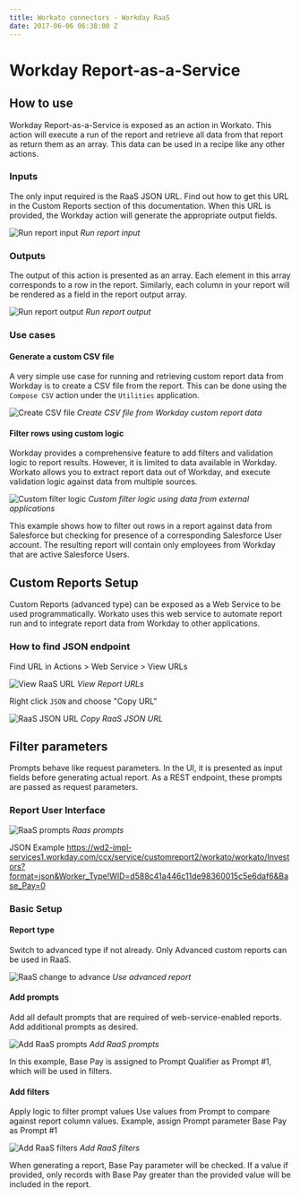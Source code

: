 ```yaml
---
title: Workato connectors - Workday RaaS
date: 2017-06-06 06:38:00 Z
---
```


# Workday Report-as-a-Service

## How to use

Workday Report-as-a-Service is exposed as an action in Workato. This action will execute a run of the report and retrieve all data from that report as return them as an array. This data can be used in a recipe like any other actions.

### Inputs

The only input required is the RaaS JSON URL. Find out how to get this URL in the Custom Reports section of this documentation. When this URL is provided, the Workday action will generate the appropriate output fields.

![Run report input](/assets/images/workday/raas_input.png)
*Run report input*

### Outputs

The output of this action is presented as an array. Each element in this array corresponds to a row in the report. Similarly, each column in your report will be rendered as a field in the report output array.

![Run report output](/assets/images/workday/raas_output.png)
*Run report output*

### Use cases

#### Generate a custom CSV file

A very simple use case for running and retrieving custom report data from Workday is to create a CSV file from the report. This can be done using the `Compose CSV` action under the `Utilities` application.

![Create CSV file](/assets/images/workday/compose_csv.png)
*Create CSV file from Workday custom report data*

#### Filter rows using custom logic

Workday provides a comprehensive feature to add filters and validation logic to report results. However, it is limited to data available in Workday. Workato allows you to extract report data out of Workday, and execute validation logic against data from multiple sources.

![Custom filter logic](/assets/images/workday/multi_app_filter.png)
*Custom filter logic using data from external applications*

This example shows how to filter out rows in a report against data from Salesforce but checking for presence of a corresponding Salesforce User account. The resulting report will contain only employees from Workday that are active Salesforce Users.

## Custom Reports Setup

Custom Reports (advanced type) can be exposed as a Web Service to be used programmatically. Workato uses this web service to automate report run and to integrate report data from Workday to other applications.

### How to find JSON endpoint

Find URL in Actions > Web Service > View URLs

![View RaaS URL](/assets/images/workday/view_raas_url.png)
*View Report URLs*

Right click `JSON` and choose "Copy URL"

![RaaS JSON URL](/assets/images/workday/copy_raas_json_url.png)
*Copy RaaS JSON URL*

## Filter parameters

Prompts behave like request parameters. In the UI, it is presented as input fields before generating actual report. As a REST endpoint, these prompts are passed as request parameters.

### Report User Interface

![RaaS prompts](/assets/images/workday/raas_prompts.png)
*Raas prompts*

JSON Example
https://wd2-impl-services1.workday.com/ccx/service/customreport2/workato/workato/Investors?format=json&Worker_Type!WID=d588c41a446c11de98360015c5e6daf6&Base_Pay=0

### Basic Setup

#### Report type

Switch to advanced type if not already. Only Advanced custom reports can be used in RaaS.

![RaaS change to advance](/assets/images/workday/raas_change_to_advance.png)
*Use advanced report*

#### Add prompts

Add all default prompts that are required of web-service-enabled reports. Add additional prompts as desired.

![Add RaaS prompts](/assets/images/workday/raas_add_prompts.png)
*Add RaaS prompts*

In this example, Base Pay is assigned to Prompt Qualifier as Prompt #1, which will be used in filters.

#### Add filters

Apply logic to filter prompt values
Use values from Prompt to compare against report column values. Example, assign Prompt parameter Base Pay as Prompt #1

![Add RaaS filters](/assets/images/workday/raas_add_filter.png)
*Add RaaS filters*

When generating a report, Base Pay parameter will be checked. If a value if provided, only records with Base Pay greater than the provided value will be included in the report.

